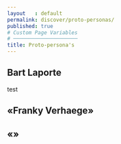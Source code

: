 ```yaml
---
layout   : default
permalink: discover/proto-personas/
published: true
# Custom Page Variables
# ─────────────────────
title: Proto-persona's
---
```


## Bart Laporte
<p>test</p>

## 

## «Franky Verhaege»

## «»
